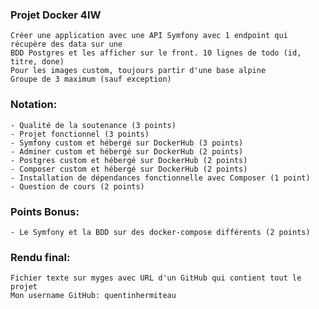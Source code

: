 ### Projet Docker 4IW
    Créer une application avec une API Symfony avec 1 endpoint qui récupère des data sur une
    BDD Postgres et les afficher sur le front. 10 lignes de todo (id, titre, done)
    Pour les images custom, toujours partir d'une base alpine
    Groupe de 3 maximum (sauf exception)
### Notation:
    - Qualité de la soutenance (3 points)
    - Projet fonctionnel (3 points)
    - Symfony custom et hébergé sur DockerHub (3 points)
    - Adminer custom et hébergé sur DockerHub (2 points)
    - Postgres custom et hébergé sur DockerHub (2 points)
    - Composer custom et hébergé sur DockerHub (2 points)
    - Installation de dépendances fonctionnelle avec Composer (1 point)
    - Question de cours (2 points)
### Points Bonus:
    - Le Symfony et la BDD sur des docker-compose différents (2 points)
### Rendu final:
    Fichier texte sur myges avec URL d'un GitHub qui contient tout le projet
    Mon username GitHub: quentinhermiteau